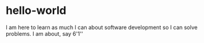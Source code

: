 # hello-world
I am here to learn as much I can about software development so I can solve problems.
I am about, say 6'1''
